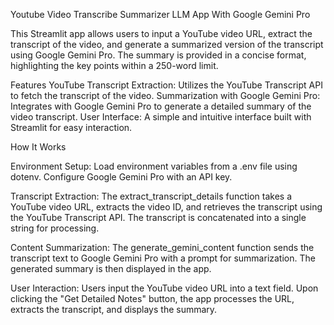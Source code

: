 Youtube Video Transcribe Summarizer LLM App With Google Gemini Pro

This Streamlit app allows users to input a YouTube video URL, extract the transcript of the video, and generate a summarized version of the transcript using Google Gemini Pro. The summary is provided 
in a concise format, highlighting the key points within a 250-word limit.

Features
YouTube Transcript Extraction: Utilizes the YouTube Transcript API to fetch the transcript of the video.
Summarization with Google Gemini Pro: Integrates with Google Gemini Pro to generate a detailed summary of the video transcript.
User Interface: A simple and intuitive interface built with Streamlit for easy interaction.

How It Works

Environment Setup:
Load environment variables from a .env file using dotenv.
Configure Google Gemini Pro with an API key.

Transcript Extraction:
The extract_transcript_details function takes a YouTube video URL, extracts the video ID, and retrieves the transcript using the YouTube Transcript API.
The transcript is concatenated into a single string for processing.

Content Summarization:
The generate_gemini_content function sends the transcript text to Google Gemini Pro with a prompt for summarization.
The generated summary is then displayed in the app.

User Interaction:
Users input the YouTube video URL into a text field.
Upon clicking the "Get Detailed Notes" button, the app processes the URL, extracts the transcript, and displays the summary.

                                                                    


